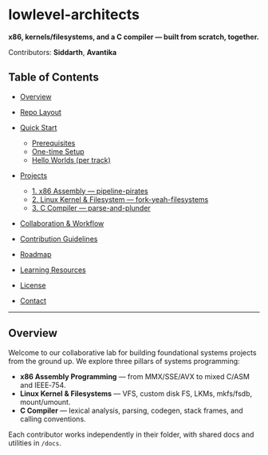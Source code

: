 # lowlevel-architects

**x86, kernels/filesystems, and a C compiler — built from scratch, together.**



Contributors: **Siddarth**, **Avantika**



## Table of Contents

* [Overview](#overview)
* [Repo Layout](#repo-layout)
* [Quick Start](#quick-start)

  * [Prerequisites](#prerequisites)
  * [One-time Setup](#one-time-setup)
  * [Hello Worlds (per track)](#hello-worlds-per-track)
* [Projects](#projects)

  * [1. x86 Assembly — pipeline-pirates](#1-x86-assembly--pipeline-pirates)
  * [2. Linux Kernel & Filesystem — fork-yeah-filesystems](#2-linux-kernel--filesystem--fork-yeah-filesystems)
  * [3. C Compiler — parse-and-plunder](#3-c-compiler--parse-and-plunder)
* [Collaboration & Workflow](#collaboration--workflow)
* [Contribution Guidelines](#contribution-guidelines)
* [Roadmap](#roadmap)
* [Learning Resources](#learning-resources)
* [License](#license)
* [Contact](#contact)

---

## Overview

Welcome to our collaborative lab for building foundational systems projects from the ground up. We explore three pillars of systems programming:

* **x86 Assembly Programming** — from MMX/SSE/AVX to mixed C/ASM and IEEE‑754.
* **Linux Kernel & Filesystems** — VFS, custom disk FS, LKMs, mkfs/fsdb, mount/umount.
* **C Compiler** — lexical analysis, parsing, codegen, stack frames, and calling conventions.

Each contributor works independently in their folder, with shared docs and utilities in `/docs`.
